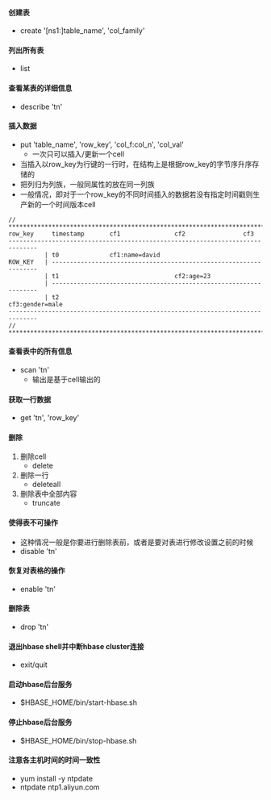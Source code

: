 #### 创建表
* create '[ns1:]table_name', 'col_family'
#### 列出所有表
* list
#### 查看某表的详细信息
* describe 'tn'
#### 插入数据
* put 'table_name', 'row_key', 'col_f:col_n', 'col_val'
    * 一次只可以插入/更新一个cell
* 当插入以row_key为行键的一行时，在结构上是根据row_key的字节序升序存储的
* 把列归为列族，一般同属性的放在同一列族
* 一般情况，即对于一个row_key的不同时间插入的数据若没有指定时间戳则生产新的一个时间版本cell
```
// ***************************************************************************
row_key     timestamp       cf1               cf2                cf3
------------------------------------------------------------------------------
          | t0              cf1:name=david  
ROW_KEY   | ------------------------------------------------------------------
          | t1                                cf2:age=23                    
          | ------------------------------------------------------------------
          | t2                                                   cf3:gender=male
------------------------------------------------------------------------------
// ***************************************************************************
```

#### 查看表中的所有信息
* scan 'tn'
    * 输出是基于cell输出的
#### 获取一行数据
* get 'tn', 'row_key'
#### 删除
1. 删除cell
    * delete
2. 删除一行
    * deleteall
3. 删除表中全部内容
    * truncate
#### 使得表不可操作
* 这种情况一般是你要进行删除表前，或者是要对表进行修改设置之前的时候
* disable 'tn'
#### 恢复对表格的操作
* enable 'tn'
#### 删除表
* drop 'tn'
#### 退出hbase shell并中断hbase cluster连接
* exit/quit
#### 启动hbase后台服务
* $HBASE_HOME/bin/start-hbase.sh
#### 停止hbase后台服务
* $HBASE_HOME/bin/stop-hbase.sh

#### 注意各主机时间的时间一致性
* yum install -y ntpdate
* ntpdate ntp1.aliyun.com
